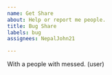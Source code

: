 ```yaml
---
name: Get Share
about: Help or report me people.
title: Bug Share
labels: bug
assignees: NepalJohn21

---
```


With a people with messed. (user)
